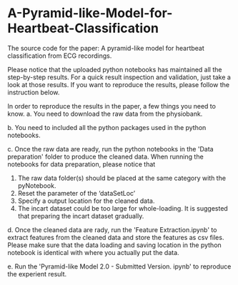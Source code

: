 # A-Pyramid-like-Model-for-Heartbeat-Classification
The source code for the paper: A pyramid-like model for heartbeat classification from ECG recordings.


Please notice that the uploaded python notebooks has maintained all the step-by-step results. For a quick result inspection and validation, just take a look at those results. If you want to reproduce the results, please follow the instruction below.


In order to reproduce the results in the paper, a few things you need to know. 
a. You need to download the raw data from the physiobank. 

b. You need to included all the python packages used in the python notebooks.

c. Once the raw data are ready, run the python notebooks in the 'Data preparation' folder to produce the cleaned data. 
When running the notebooks for data preparation, please notice that
  1. The raw data folder(s) should be placed at the same category with the pyNotebook.
  2. Reset the parameter of the ‘dataSetLoc’
  3. Specify a output location for the cleaned data. 
  4. The incart dataset could be too large for whole-loading. It is suggested that preparing the incart dataset gradually. 
  
d. Once the cleaned data are rady, run the 'Feature Extraction.ipynb' to extract features from the cleaned data and store the features as csv files. Please make sure that the data loading and saving location in the python notebook is identical with where you actually put the data. 

e. Run the 'Pyramid-like Model 2.0 - Submitted Version. ipynb' to reproduce the experient result. 


